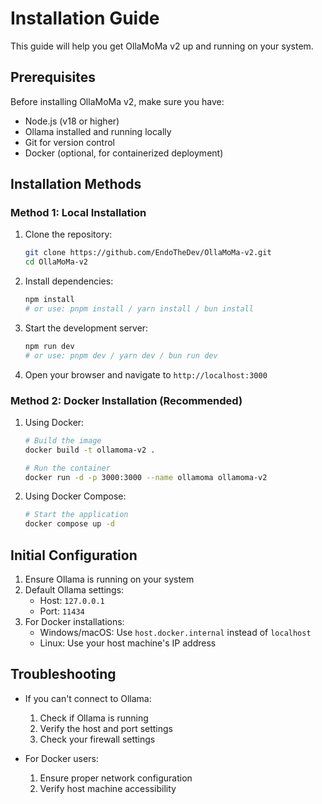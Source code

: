 # Installation Guide

This guide will help you get OllaMoMa v2 up and running on your system.

## Prerequisites

Before installing OllaMoMa v2, make sure you have:

- Node.js (v18 or higher)
- Ollama installed and running locally
- Git for version control
- Docker (optional, for containerized deployment)

## Installation Methods

### Method 1: Local Installation

1. Clone the repository:
   ```bash
   git clone https://github.com/EndoTheDev/OllaMoMa-v2.git
   cd OllaMoMa-v2
   ```

2. Install dependencies:
   ```bash
   npm install
   # or use: pnpm install / yarn install / bun install
   ```

3. Start the development server:
   ```bash
   npm run dev
   # or use: pnpm dev / yarn dev / bun run dev
   ```

4. Open your browser and navigate to `http://localhost:3000`

### Method 2: Docker Installation (Recommended)

1. Using Docker:
   ```bash
   # Build the image
   docker build -t ollamoma-v2 .
   
   # Run the container
   docker run -d -p 3000:3000 --name ollamoma ollamoma-v2
   ```

2. Using Docker Compose:
   ```bash
   # Start the application
   docker compose up -d
   ```

## Initial Configuration

1. Ensure Ollama is running on your system
2. Default Ollama settings:
   - Host: `127.0.0.1`
   - Port: `11434`
3. For Docker installations:
   - Windows/macOS: Use `host.docker.internal` instead of `localhost`
   - Linux: Use your host machine's IP address

## Troubleshooting

- If you can't connect to Ollama:
  1. Check if Ollama is running
  2. Verify the host and port settings
  3. Check your firewall settings

- For Docker users:
  1. Ensure proper network configuration
  2. Verify host machine accessibility 